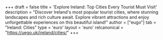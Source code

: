 +++
draft = false
title = 'Explore Ireland: Top Cities Every Tourist Must Visit'
description = "Discover Ireland's most popular tourist cities, where stunning landscapes and rich culture await. Explore vibrant attractions and enjoy unforgettable experiences on this beautiful island!"
author = ["eugo"]
tab = "Ireland: Cities"
type = 'euro'
layout = 'euro'
relcanonical = "https://uego.uk/ireland/cities/"
+++
